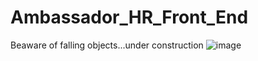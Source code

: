 # Ambassador_HR_Front_End

Beaware of falling objects...under construction
![image](https://user-images.githubusercontent.com/89268568/222329174-f5225470-051a-4f8a-a6be-1e27a0738aa8.png)
